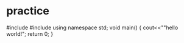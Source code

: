 # practice
#include<iostream>
#include<vector>
using namespace std;
  void main()
  {
  cout<<""hello world!";
  return 0;
  }
  
